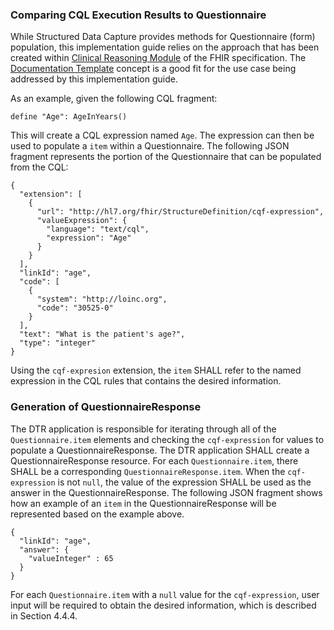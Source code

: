### Comparing CQL Execution Results to Questionnaire
While Structured Data Capture provides methods for Questionnaire (form) population, this implementation guide relies on the approach that has been created within [Clinical Reasoning Module](http://hl7.org/fhir/R4/clinicalreasoning-module.html) of the FHIR specification. The [Documentation Template](http://hl7.org/fhir/R4/clinicalreasoning-knowledge-artifact-representation.html#documentation-template) concept is a good fit for the use case being addressed by this implementation guide.

As an example, given the following CQL fragment:

```
define "Age": AgeInYears()
```

This will create a CQL expression named `Age`. The expression can then be used to populate a `item` within a Questionnaire. The following JSON fragment represents the portion of the Questionnaire that can be populated from the CQL:

```
{
  "extension": [
    {
      "url": "http://hl7.org/fhir/StructureDefinition/cqf-expression",
      "valueExpression": {
        "language": "text/cql",
        "expression": "Age"
      }
    }
  ],
  "linkId": "age",
  "code": [
    {
      "system": "http://loinc.org",
      "code": "30525-0"
    }
  ],
  "text": "What is the patient's age?",
  "type": "integer"
}
```

Using the `cqf-expresion` extension, the `item` SHALL refer to the named expression in the CQL rules that contains the desired information.

### Generation of QuestionnaireResponse
The DTR application is responsible for iterating through all of the `Questionnaire.item` elements and checking the `cqf-expression` for values to populate a QuestionnaireResponse. The DTR application SHALL create a QuestionnaireResponse resource. For each `Questionnaire.item`, there SHALL be a corresponding `QuestionnaireResponse.item`. When the `cqf-expression` is not `null`, the value of the expression SHALL be used as the answer in the QuestionnaireResponse. The following JSON fragment shows how an example of an `item` in the QuestionnaireResponse will be represented based on the example above.

```
{
  "linkId": "age",
  "answer": {
    "valueInteger" : 65
  }
}
```

For each `Questionnaire.item` with a `null` value for the `cqf-expression`, user input will be required to obtain the desired information, which is described in Section 4.4.4.